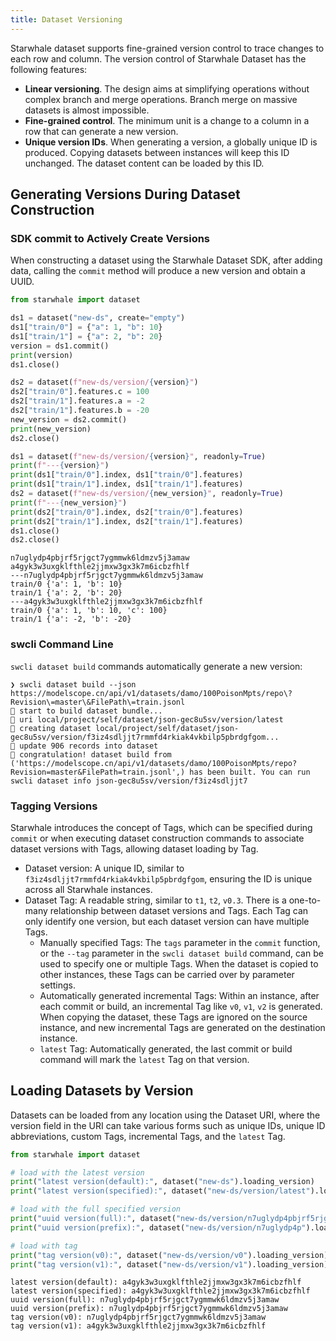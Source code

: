 ```yaml
---
title: Dataset Versioning
---
```


Starwhale dataset supports fine-grained version control to trace changes to each row and column. The version control of Starwhale Dataset has the following features:

- **Linear versioning**. The design aims at simplifying operations without complex branch and merge operations. Branch merge on massive datasets is almost impossible.
- **Fine-grained control**. The minimum unit is a change to a column in a row that can generate a new version.
- **Unique version IDs**. When generating a version, a globally unique ID is produced. Copying datasets between instances will keep this ID unchanged. The dataset content can be loaded by this ID.

## Generating Versions During Dataset Construction

### SDK commit to Actively Create Versions

When constructing a dataset using the Starwhale Dataset SDK, after adding data, calling the `commit` method will produce a new version and obtain a UUID.

```python
from starwhale import dataset

ds1 = dataset("new-ds", create="empty")
ds1["train/0"] = {"a": 1, "b": 10}
ds1["train/1"] = {"a": 2, "b": 20}
version = ds1.commit()
print(version)
ds1.close()

ds2 = dataset(f"new-ds/version/{version}")
ds2["train/0"].features.c = 100
ds2["train/1"].features.a = -2
ds2["train/1"].features.b = -20
new_version = ds2.commit()
print(new_version)
ds2.close()

ds1 = dataset(f"new-ds/version/{version}", readonly=True)
print(f"---{version}")
print(ds1["train/0"].index, ds1["train/0"].features)
print(ds1["train/1"].index, ds1["train/1"].features)
ds2 = dataset(f"new-ds/version/{new_version}", readonly=True)
print(f"---{new_version}")
print(ds2["train/0"].index, ds2["train/0"].features)
print(ds2["train/1"].index, ds2["train/1"].features)
ds1.close()
ds2.close()
```

```console
n7uglydp4pbjrf5rjgct7ygmmwk6ldmzv5j3amaw
a4gyk3w3uxgklfthle2jjmxw3gx3k7m6icbzfhlf
---n7uglydp4pbjrf5rjgct7ygmmwk6ldmzv5j3amaw
train/0 {'a': 1, 'b': 10}
train/1 {'a': 2, 'b': 20}
---a4gyk3w3uxgklfthle2jjmxw3gx3k7m6icbzfhlf
train/0 {'a': 1, 'b': 10, 'c': 100}
train/1 {'a': -2, 'b': -20}
```

### swcli Command Line

`swcli dataset build` commands automatically generate a new version:

```console
❯ swcli dataset build --json https://modelscope.cn/api/v1/datasets/damo/100PoisonMpts/repo\?Revision\=master\&FilePath\=train.jsonl
🚧 start to build dataset bundle...
👷 uri local/project/self/dataset/json-gec8u5sv/version/latest
🌊 creating dataset local/project/self/dataset/json-gec8u5sv/version/f3iz4sdljjt7rmmfd4rkiak4vkbilp5pbrdgfgom...
🦋 update 906 records into dataset
🌺 congratulation! dataset build from ('https://modelscope.cn/api/v1/datasets/damo/100PoisonMpts/repo?Revision=master&FilePath=train.jsonl',) has been built. You can run  swcli dataset info json-gec8u5sv/version/f3iz4sdljjt7
```

### Tagging Versions

Starwhale introduces the concept of Tags, which can be specified during `commit` or when executing dataset construction commands to associate dataset versions with Tags, allowing dataset loading by Tag.

- Dataset version: A unique ID, similar to `f3iz4sdljjt7rmmfd4rkiak4vkbilp5pbrdgfgom`, ensuring the ID is unique across all Starwhale instances.
- Dataset Tag: A readable string, similar to `t1`, `t2`, `v0.3`. There is a one-to-many relationship between dataset versions and Tags. Each Tag can only identify one version, but each dataset version can have multiple Tags.
  - Manually specified Tags: The `tags` parameter in the `commit` function, or the `--tag` parameter in the `swcli dataset build` command, can be used to specify one or multiple Tags. When the dataset is copied to other instances, these Tags can be carried over by parameter settings.
  - Automatically generated incremental Tags: Within an instance, after each commit or build, an incremental Tag like `v0`, `v1`, `v2` is generated. When copying the dataset, these Tags are ignored on the source instance, and new incremental Tags are generated on the destination instance.
  - `latest` Tag: Automatically generated, the last commit or build command will mark the `latest` Tag on that version.

## Loading Datasets by Version

Datasets can be loaded from any location using the Dataset URI, where the version field in the URI can take various forms such as unique IDs, unique ID abbreviations, custom Tags, incremental Tags, and the `latest` Tag.

```python
from starwhale import dataset

# load with the latest version
print("latest version(default):", dataset("new-ds").loading_version)
print("latest version(specified):", dataset("new-ds/version/latest").loading_version)

# load with the full specified version
print("uuid version(full):", dataset("new-ds/version/n7uglydp4pbjrf5rjgct7ygmmwk6ldmzv5j3amaw").loading_version)
print("uuid version(prefix):", dataset("new-ds/version/n7uglydp4p").loading_version)

# load with tag
print("tag version(v0):", dataset("new-ds/version/v0").loading_version)
print("tag version(v1):", dataset("new-ds/version/v1").loading_version)
```

```console
latest version(default): a4gyk3w3uxgklfthle2jjmxw3gx3k7m6icbzfhlf
latest version(specified): a4gyk3w3uxgklfthle2jjmxw3gx3k7m6icbzfhlf
uuid version(full): n7uglydp4pbjrf5rjgct7ygmmwk6ldmzv5j3amaw
uuid version(prefix): n7uglydp4pbjrf5rjgct7ygmmwk6ldmzv5j3amaw
tag version(v0): n7uglydp4pbjrf5rjgct7ygmmwk6ldmzv5j3amaw
tag version(v1): a4gyk3w3uxgklfthle2jjmxw3gx3k7m6icbzfhlf
```
